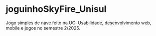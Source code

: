 # joguinhoSkyFire_Unisul
Jogo simples de nave feito na UC: Usabilidade, desenvolvimento web, mobile e jogos no semestre 2/2025.
